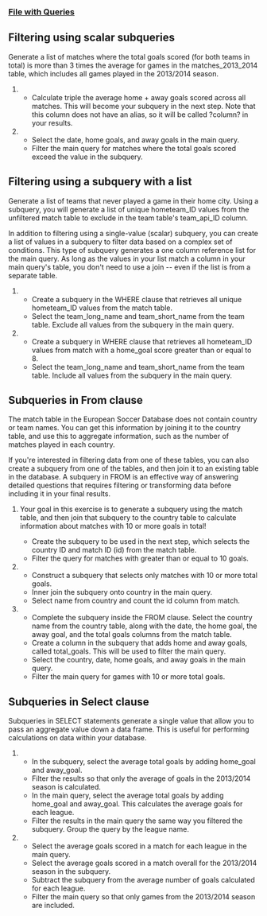 ### [File with Queries](queries.sql)

## Filtering using scalar subqueries

Generate a list of matches where the total goals scored (for both teams in total) is more than 3 times the average for games in the matches_2013_2014 table, which includes all games played in the 2013/2014 season.

1. 
    - Calculate triple the average home + away goals scored across all matches. This will become your subquery in the next step. Note that this column does not have an alias, so it will be called ?column? in your results.

2. 
    - Select the date, home goals, and away goals in the main query.
    - Filter the main query for matches where the total goals scored exceed the value in the subquery.

## Filtering using a subquery with a list

Generate a list of teams that never played a game in their home city. Using a subquery, you will generate a list of unique hometeam_ID values from the unfiltered match table to exclude in the team table's team_api_ID column.

In addition to filtering using a single-value (scalar) subquery, you can create a list of values in a subquery to filter data based on a complex set of conditions. This type of subquery generates a one column reference list for the main query. As long as the values in your list match a column in your main query's table, you don't need to use a join -- even if the list is from a separate table.

1. 
    - Create a subquery in the WHERE clause that retrieves all unique hometeam_ID values from the match table.
    - Select the team_long_name and team_short_name from the team table. Exclude all values from the subquery in the main query.

2. 
    - Create a subquery in WHERE clause that retrieves all hometeam_ID values from match with a home_goal score greater than or equal to 8.
    - Select the team_long_name and team_short_name from the team table. Include all values from the subquery in the main query.

##  Subqueries in From clause

The match table in the European Soccer Database does not contain country or team names. You can get this information by joining it to the country table, and use this to aggregate information, such as the number of matches played in each country.

If you're interested in filtering data from one of these tables, you can also create a subquery from one of the tables, and then join it to an existing table in the database. A subquery in FROM is an effective way of answering detailed questions that requires filtering or transforming data before including it in your final results.

1. Your goal in this exercise is to generate a subquery using the match table, and then join that subquery to the country table to calculate information about matches with 10 or more goals in total!

    - Create the subquery to be used in the next step, which selects the country ID and match ID (id) from the match table.
    - Filter the query for matches with greater than or equal to 10 goals.

2. 
    - Construct a subquery that selects only matches with 10 or more total goals.
    - Inner join the subquery onto country in the main query.
    - Select name from country and count the id column from match.


3. 
    - Complete the subquery inside the FROM clause. Select the country name from the country table, along with the date, the home goal, the away goal, and the total goals columns from the match table.
    - Create a column in the subquery that adds home and away goals, called total_goals. This will be used to filter the main query.
    - Select the country, date, home goals, and away goals in the main query.
    - Filter the main query for games with 10 or more total goals.

    
## Subqueries in Select clause
Subqueries in SELECT statements generate a single value that allow you to pass an aggregate value down a data frame. This is useful for performing calculations on data within your database.

1. 
    - In the subquery, select the average total goals by adding home_goal and away_goal.
    - Filter the results so that only the average of goals in the 2013/2014 season is calculated.
    - In the main query, select the average total goals by adding home_goal and away_goal. This calculates the average goals for each league.
    - Filter the results in the main query the same way you filtered the subquery. Group the query by the league name.

2. 
    - Select the average goals scored in a match for each league in the main query.
    - Select the average goals scored in a match overall for the 2013/2014 season in the subquery.
    - Subtract the subquery from the average number of goals calculated for each league.
    - Filter the main query so that only games from the 2013/2014 season are included.
